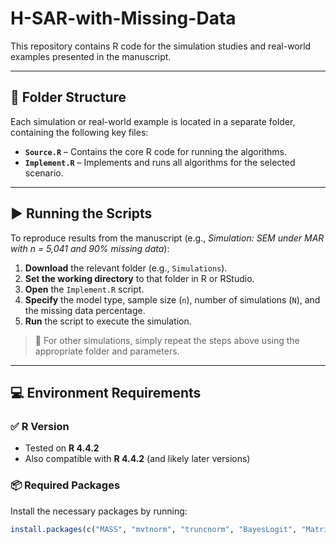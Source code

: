 # H-SAR-with-Missing-Data

This repository contains R code for the simulation studies and real-world examples presented in the manuscript.

---

## 📁 Folder Structure

Each simulation or real-world example is located in a separate folder, containing the following key files:

- **`Source.R`** – Contains the core R code for running the algorithms.  
- **`Implement.R`** – Implements and runs all algorithms for the selected scenario.

---

## ▶️ Running the Scripts

To reproduce results from the manuscript (e.g., *Simulation: SEM under MAR with n = 5,041 and 90% missing data*):

1. **Download** the relevant folder (e.g., `Simulations`).
2. **Set the working directory** to that folder in R or RStudio.
3. **Open** the `Implement.R` script.
4. **Specify** the model type, sample size (`n`), number of simulations (`N`), and the missing data percentage.
5. **Run** the script to execute the simulation.

> 🔁 For other simulations, simply repeat the steps above using the appropriate folder and parameters.

---

## 💻 Environment Requirements

### ✅ R Version

- Tested on **R 4.4.2**  
- Also compatible with **R 4.4.2** (and likely later versions)

### 📦 Required Packages

Install the necessary packages by running:

```r
install.packages(c("MASS", "mvtnorm", "truncnorm", "BayesLogit", "Matrix", "tidyverse", "ggplot2", "patchwork"))
